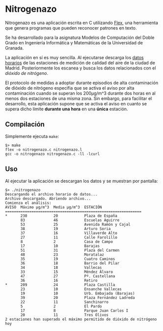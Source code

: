 # Nitrogenazo

Nitrogenazo es una aplicación escrita en C utilizando [Flex](https://github.com/westes/flex), una herramienta que genera programas que pueden reconocer patrones en texto.

Se ha desarrollado para la asignatura Modelos de Computación del Doble Grado en Ingeniería Informática y Matemáticas de la Universidad de Granada.

La aplicación en sí es muy sencilla. Al ejecutarse descarga los [datos horarios](http://www.mambiente.munimadrid.es/opendata/horario.txt) de las estaciones de medición de calidad del aire de la ciudad de Madrid. Posteriormente los escanea y busca los datos relacionados con el *dióxido de nitrógeno*.

El protocolo de medidas a adoptar durante episodios de alta contaminación de dióxido de nitrógeno especifia que se activa el aviso por alta contaminación cuando se superan los 200µg/m^3 durante dos horas en al menos dos estaciones de una misma zona. Sin embargo, para facilitar el desarrollo, esta aplicación supone que se activa el aviso en cuanto se supera dicho límite **durante una hora** en una **única** estación.

## Compilación

Simplemente ejecuta `make`:

```
$> make
flex -o nitrogenazo.c nitrogenazo.l
gcc -o nitrogenazo nitrogenazo.c -ll -lcurl
```

## Uso

Al ejecutar la aplicación se descargan los datos y se muestran por pantalla:

```
$> ./nitrogenazo
Descargando el archivo horario de datos...
Archivo descargado. Abriendo archivo...
Comienza el análisis:
AVISO  Máximo µg/m^3  Media µg/m^3  ESTACIÓN
==============================================================
*      230            20            Plaza de España
       83             46            Escuelas Aguirre
       53             25            Avenida Ramón y Cajal
       38             19            Arturo Soria
       37             16            Villaverde Alto
       27             11            Calle Farolillo
       8              2             Casa de Campo
       17             10            Barajas
       51             31            Plaza del Carmen
       48             23            Moratalaz
       35             19            Cuatro Caminos
       36             18            Barrio del Pilar
       34             18            Vallecas
       33             15            Méndez Álvaro
       47             27            Pº. Castellana
       36             16            Retiro
*      209            24            Plaza Castilla
       23             10            Ensanche Vallecas
       19             10            Urb. Embajada (Barajas)
       39             20            Plaza Fernández Ladreda
       22             11            Sanchinarro
       5              2             El Pardo
       17             8             Parque Juan Carlos I
       20             11            Tres Olivos
2 estaciones han superado el máximo permitido de dióxido de nitrógeno hoy
```
